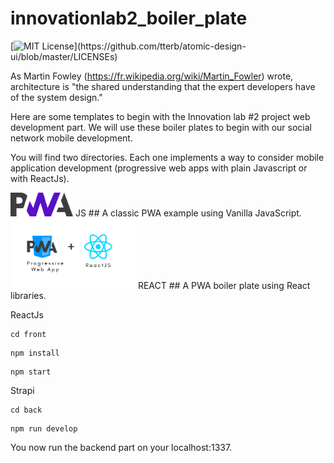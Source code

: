# innovationlab2_boiler_plate
[![MIT License](https://img.shields.io/apm/l/atomic-design-ui.svg?)](https://github.com/tterb/atomic-design-ui/blob/master/LICENSEs)

As Martin Fowley (https://fr.wikipedia.org/wiki/Martin_Fowler) wrote, architecture is "the shared understanding that the expert developers have of the system design."

Here are some templates to begin with the Innovation lab #2 project web development part.
We will use these boiler plates to begin with our social network mobile development.

You will find two directories. Each one implements a way to consider mobile application development (progressive web apps with plain Javascript or with ReactJs). 


<img src="pwa.png" alt="drawing" width="100" />
JS 
## A classic PWA example using Vanilla JavaScript.

<img src="pwareact.png" alt="drawing" width="200"/>
REACT 
## A PWA boiler plate using React libraries.

ReactJs
```
cd front
```
```
npm install
```
```
npm start
```
Strapi
```
cd back
```
```
npm run develop
```
You now run the backend part on your localhost:1337.
